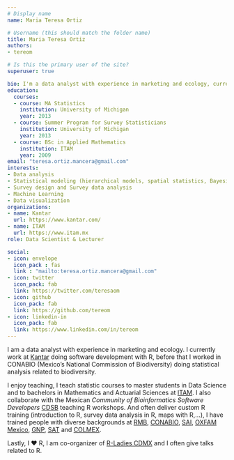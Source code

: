 ```yaml
---
# Display name
name: Maria Teresa Ortiz

# Username (this should match the folder name)
title: Maria Teresa Ortiz
authors:
- tereom

# Is this the primary user of the site?
superuser: true

bio: I'm a data analyst with experience in marketing and ecology, currently working in Kantar and teaching at ITAM.
education:
  courses:
  - course: MA Statistics
    institution: University of Michigan
    year: 2013
  - course: Summer Program for Survey Statisticians
    institution: University of Michigan
    year: 2013
  - course: BSc in Applied Mathematics
    institution: ITAM
    year: 2009
email: "teresa.ortiz.mancera@gmail.com"
interests:
- Data analysis
- Statistical modeling (hierarchical models, spatial statistics, Bayesian networks)
- Survey design and Survey data analysis
- Machine Learning
- Data visualization
organizations:
- name: Kantar
  url: https://www.kantar.com/
- name: ITAM
  url: https://www.itam.mx
role: Data Scientist & Lecturer

social:
- icon: envelope
  icon_pack : fas
  link : "mailto:teresa.ortiz.mancera@gmail.com"
- icon: twitter
  icon_pack: fab
  link: https://twitter.com/teresaom
- icon: github
  icon_pack: fab
  link: https://github.com/tereom
- icon: linkedin-in
  icon_pack: fab
  link: https://www.linkedin.com/in/tereom
---
```


I am a data analyst with experience in marketing and ecology. I currently work at [Kantar](https://www.kantar.com/) doing software development with R, before that I worked in CONABIO (Mexico’s National Commission of Biodiversity) doing statistical analysis related to biodiversity. 

I enjoy teaching, I teach statistic courses to master students in Data Science and to bachelors in Mathematics and Actuarial Sciences at [ITAM](https://cienciadedatos.itam.mx/es/71/contenido/plan-de-estudios-de-la-licenciatura-en-ciencia-de-datos-del-itam). I also collaborate with the Mexican *Community of Bioinformatics Software Developers* [CDSB](https://comunidadbioinfo.github.io/) teaching R workshops. And often deliver custom R training (introduction to R, survey data analysis in R, maps with R,...), I have trained people with diverse backgrounds at [RMB](https://www.redmexicanadebioinformatica.org/navegando-y-explotando-el-poder-del-tidyverse/), [CONABIO](https://www.gob.mx/conabio), [SAI](http://www.sai.com.mx), [OXFAM Mexico](https://www.oxfammexico.org), [GNP](https://www.gnp.com.mx), [SAT](https://www.sat.gob.mx/home) and [COLMEX](https://www.colmex.mx).


Lastly, I :heart: R, I am co-organizer of [R-Ladies CDMX](http://meetup.com/rladiescdmx/) and I often give talks related to R.
